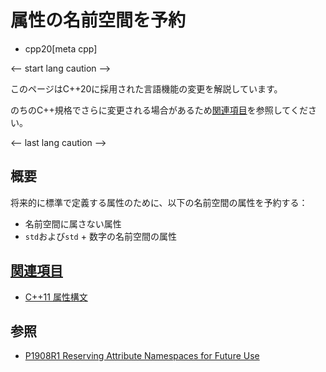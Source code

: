 # 属性の名前空間を予約
* cpp20[meta cpp]

<-- start lang caution -->

このページはC++20に採用された言語機能の変更を解説しています。

のちのC++規格でさらに変更される場合があるため[関連項目](#relative_page)を参照してください。

<-- last lang caution -->

## 概要
将来的に標準で定義する属性のために、以下の名前空間の属性を予約する：

- 名前空間に属さない属性
- `std`および`std` + 数字の名前空間の属性


## <a id="relative-page" href="#relative-page">関連項目</a>
- [C++11 属性構文](/lang/cpp11/attributes.md)

## 参照
- [P1908R1 Reserving Attribute Namespaces for Future Use](http://www.open-std.org/jtc1/sc22/wg21/docs/papers/2019/p1908r1.pdf)